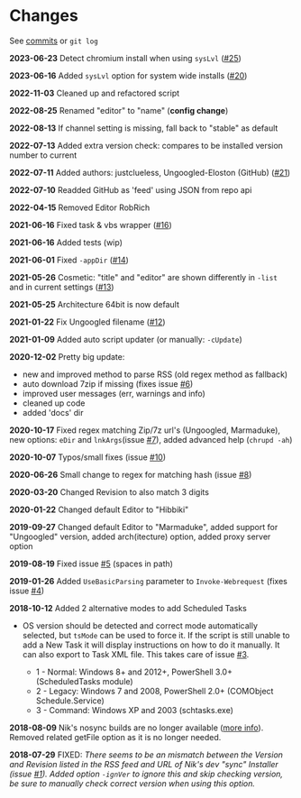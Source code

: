 # Changes

See [commits](https://github.com/mkorthof/chrupd/commits/master) or `git log`

**2023-06-23** Detect chromium install when using `sysLvl` ([#25](https://github.com/mkorthof/chrupd/issues/25))

**2023-06-16** Added `sysLvl` option for system wide installs ([#20](https://github.com/mkorthof/chrupd/issues/20))

**2022-11-03** Cleaned up and refactored script

**2022-08-25** Renamed "editor" to "name" (**config change**)

**2022-08-13** If channel setting is missing, fall back to "stable" as default

**2022-07-13** Added extra version check: compares to be installed version number to current

**2022-07-11** Added authors: justclueless, Ungoogled-Eloston (GitHub) ([#21](https://github.com/mkorthof/chrupd/issues/21))

**2022-07-10** Readded GitHub as 'feed' using JSON from repo api

**2022-04-15** Removed Editor RobRich

**2021-06-16** Fixed task & vbs wrapper ([#16](https://github.com/mkorthof/chrupd/issues/16))

**2021-06-16** Added tests (wip)

**2021-06-01** Fixed `-appDir` ([#14](https://github.com/mkorthof/chrupd/issues/14))

**2021-05-26** Cosmetic: "title" and "editor" are shown differently in `-list` and in current settings ([#13](https://github.com/mkorthof/chrupd/issues/13))

**2021-05-25** Architecture 64bit is now default

**2021-01-22** Fix Ungoogled filename ([#12](https://github.com/mkorthof/chrupd/issues/12))

**2021-01-09** Added auto script updater (or manually: `-cUpdate`)

**2020-12-02** Pretty big update:

- new and improved method to parse RSS (old regex method as fallback)
- auto download 7zip if missing (fixes issue [#6](https://github.com/mkorthof/chrupd/issues/6))
- improved user messages (err, warnings and info)
- cleaned up code
- added 'docs' dir

**2020-10-17** Fixed regex matching Zip/7z url's (Ungoogled, Marmaduke), new options: `eDir` and `lnkArgs`(issue [#7](https://github.com/mkorthof/chrupd/issues/7)), added advanced help (`chrupd -ah`)

**2020-10-07** Typos/small fixes (issue [#10](https://github.com/mkorthof/chrupd/issues/10))

**2020-06-26** Small change to regex for matching hash (issue [#8](https://github.com/mkorthof/chrupd/issues/8))

**2020-03-20** Changed Revision to also match 3 digits

**2020-01-22** Changed default Editor to "Hibbiki"

**2019-09-27** Changed default Editor to "Marmaduke", added support for "Ungoogled" version, added arch(itecture) option, added proxy server option

**2019-08-19** Fixed issue [#5](https://github.com/mkorthof/chrupd/issues/5) (spaces in path)

**2019-01-26** Added `UseBasicParsing` parameter to `Invoke-Webrequest` (fixes issue [#4](https://github.com/mkorthof/chrupd/issues/4))

**2018-10-12** Added 2 alternative modes to add Scheduled Tasks

- OS version should be detected and correct mode automatically selected, but `tsMode` can be used to force it. If the script is still unable to add a New Task it will display instructions on how to do it manually. It can also export to Task XML file. This takes care of issue [#3](https://github.com/mkorthof/chrupd/issues/3).

  - 1 - Normal: Windows 8+ and 2012+, PowerShell 3.0+ (ScheduledTasks module)
  - 2 - Legacy: Windows 7 and 2008, PowerShell 2.0+ (COMObject Schedule.Service)
  - 3 - Command: Windows XP and 2003 (schtasks.exe)

**2018-08-09** Nik's nosync builds are no longer available ([more info](https://chromium.woolyss.com/#news)). Removed related getFile option as it is no longer needed.

**2018-07-29** FIXED: _There seems to be an mismatch between the Version and Revision listed in the RSS feed and URL of Nik's dev "sync" Installer (issue [#1](https://github.com/mkorthof/chrupd/issues/1)). Added option `-ignVer` to ignore this and skip checking version, be sure to manually check correct version when using this option._
